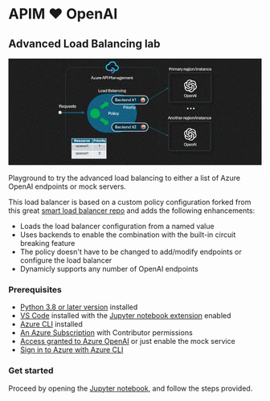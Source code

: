 # APIM ❤️ OpenAI

## Advanced Load Balancing lab
![flow](../../images/advanced-load-balancing.gif)

Playground to try the advanced load balancing to either a list of Azure OpenAI endpoints or mock servers.

This load balancer is based on a custom policy configuration forked from this great [smart load balancer repo](https://github.com/andredewes/apim-aoai-smart-loadbalancing) and adds the following enhancements:
- Loads the load balancer configuration from a named value
- Uses backends to enable the combination with the built-in circuit breaking feature
- The policy doesn't have to be changed to add/modify endpoints or configure the load balancer 
- Dynamicly supports any number of OpenAI endpoints

### Prerequisites
- [Python 3.8 or later version](https://www.python.org/) installed
- [VS Code](https://code.visualstudio.com/) installed with the [Jupyter notebook extension](https://marketplace.visualstudio.com/items?itemName=ms-toolsai.jupyter) enabled
- [Azure CLI](https://learn.microsoft.com/en-us/cli/azure/install-azure-cli) installed
- [An Azure Subscription](https://azure.microsoft.com/en-us/free/) with Contributor permissions
- [Access granted to Azure OpenAI](https://aka.ms/oai/access) or just enable the mock service
- [Sign in to Azure with Azure CLI](https://learn.microsoft.com/en-us/cli/azure/authenticate-azure-cli-interactively)

### Get started
Proceed by opening the [Jupyter notebook](advanced-load-balancing.ipynb), and follow the steps provided.